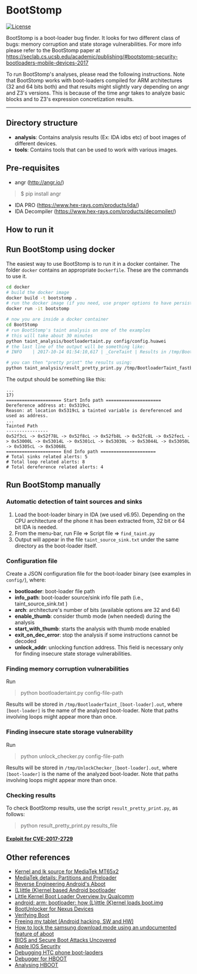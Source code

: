 BootStomp
===================

[![License](https://img.shields.io/github/license/angr/angr.svg)](https://github.com/ucsb-seclab/BootStomp/blob/master/LICENSE)

BootStomp is a boot-loader bug finder. It looks for two different class of bugs: memory corruption and state storage vulnerabilities. For more info please refer to the BootStomp paper at https://seclab.cs.ucsb.edu/academic/publishing/#bootstomp-security-bootloaders-mobile-devices-2017 

To run BootStomp's analyses, please read the following instructions. Note that BootStomp works with boot-loaders compiled for ARM architectures (32 and 64 bits both) and that results might slightly vary depending on angr and Z3's versions. This is because of the time angr takes to analyze basic blocks and to Z3's expression concretization results.


----------

Directory structure
--
* **analysis**: Contains analysis results (Ex: IDA idbs etc)  of boot images of different devices.
* **tools**: Contains tools that can be used to work with various images.

Pre-requisites
--

* angr (http://angr.io/)
>$ pip install angr

* IDA PRO (https://www.hex-rays.com/products/ida/)
* IDA Decompiler (https://www.hex-rays.com/products/decompiler/)

How to run it
--
## Run BootStomp using docker
The easiest way to use BootStomp is to run it in a docker container.
The folder `docker` contains an appropriate `Dockerfile`.
These are the commands to use it.
```bash
cd docker
# build the docker image
docker build -t bootstomp .
# run the docker image (if you need, use proper options to have persistent changes or shared files)
docker run -it bootstomp

# now you are inside a docker container
cd BootStomp
# run BootStomp's taint analysis on one of the examples
# this will take about 30 minutes
python taint_analysis/bootloadertaint.py config/config.huawei
# the last line of the output will be something like:
# INFO    | 2017-10-14 01:54:10,617 | _CoreTaint | Results in /tmp/BootloaderTaint_fastboot.img_.out

# you can then "pretty print" the results using:
python taint_analysis/result_pretty_print.py /tmp/BootloaderTaint_fastboot.img_.out
```
The output should be something like this:
```
...
17)
===================== Start Info path =====================
Dereference address at: 0x5319cL
Reason: at location 0x5319cL a tainted variable is dereferenced and used as address.
...
Tainted Path 
----------------
0x52f3cL -> 0x52f78L -> 0x52f8cL -> 0x52fb8L -> 0x52fc8L -> 0x52fecL -> 0x53000L -> 0x53014L -> 0x5301cL -> 0x53030L -> 0x53044L -> 0x53050L -> 0x5305cL -> 0x53068L
===================== End Info path =====================
# Total sinks related alerts: 5
# Total loop related alerts: 8
# Total dereference related alerts: 4
```

## Run BootStomp manually
### Automatic detection of taint sources and sinks

1. Load the boot-loader binary in IDA (we used v6.95). Depending on the CPU architecture of the phone it has been extracted from, 32 bit or 64 bit IDA is needed. 
2. From the menu-bar, run File => Script file => `find_taint.py`
3. Output will appear in the file `taint_source_sink.txt` under the same directory as the boot-loader itself.

### Configuration file
Create a JSON configuration file for the boot-loader binary (see examples in `config/`), where:

* **bootloader**: boot-loader file path
* **info_path**: boot-loader source/sink info file path  (i.e., taint_source_sink.txt )
* **arch**: architecture's number of bits (available options are 32 and 64)
* **enable_thumb**: consider thumb mode (when needed) during the analysis 
* **start_with_thumb**: starts the analysis with thumb mode enabled  
* **exit_on_dec_error**: stop the analysis if some instructions cannot be decoded
* **unlock_addr**: unlocking function address. This field is necessary only for finding insecure state storage vulnerabilities.

### Finding memory corruption vulnerabilities
Run

 > python bootloadertaint.py config-file-path
 
 Results will be stored in `/tmp/BootloaderTaint_[boot-loader].out`, where `[boot-loader]` is the name of the analyzed boot-loader. Note that paths involving loops might appear more than once.

### Finding insecure state storage vulnerability
Run
 > python unlock_checker.py config-file-path

 Results will be stored in `/tmp/UnlockChecker_[boot-loader].out`, where `[boot-loader]` is the name of the analyzed boot-loader. Note that paths involving loops might appear more than once.

### Checking results
To check BootStomp results, use the script `result_pretty_print.py`, as follows:
 > python result_pretty_print.py results_file

#### [Exploit for CVE-2017-2729](https://github.com/ucsb-seclab/BootStomp/tree/master/tools/huawei_tools#oeminfo_exploitpy)

Other references
-------------
* [Kernel and lk source for MediaTek MT65x2](https://github.com/ariafan/MT65x2_kernel_lk)
* [MediaTek details: Partitions and Preloader](https://sturmflut.github.io/mediatek/2015/07/04/mediatek-details-partitions-and-preloader)
* [Reverse Engineering Android's Aboot](http://newandroidbook.com/Articles/aboot.html)
* [(L)ittle (K)ernel based Android bootloader](https://www.codeaurora.org/blogs/little-kernel-based-android-bootloader)
* [Little Kernel Boot Loader Overview by Qualcomm](https://developer.qualcomm.com/qfile/28821/lm80-p0436-1_little_kernel_boot_loader_overview.pdf)
* [android: arm: bootloader: how (L)ittle (K)ernel loads boot.img](https://chengyihe.wordpress.com/2015/09/22/android-arm-bootloader-how-little-kernel-loads-boot-img)
* [BootUnlocker for Nexus Devices](https://github.com/osm0sis/boot-unlocker/blob/wiki/HowItWorks.md)
* [Verifying Boot](https://source.android.com/security/verifiedboot/verified-boot.html)
* [Freeing my tablet (Android hacking, SW and HW)](https://www.thanassis.space/android.html)
* [How to lock the samsung download mode using an undocumented feature of aboot](https://ge0n0sis.github.io/posts/2016/05/how-to-lock-the-samsung-download-mode-using-an-undocumented-feature-of-aboot/)
* [BIOS and Secure Boot Attacks Uncovered](http://www.intelsecurity.com/resources/pr-bios-secure-boot-attacks-uncovered.pdf)
* [Apple IOS Security](https://www.apple.com/business/docs/iOS_Security_Guide.pdf)
* [Debugging HTC phone boot-laoders](http://archive.hack.lu/2013/hacklu2013_hbootdbg.pdf)
* [Debugger for HBOOT](https://github.com/sogeti-esec-lab/hbootdbg)
* [Analysing HBOOT](http://tjworld.net/wiki/android/htc/vision/hbootanalysis)

 
